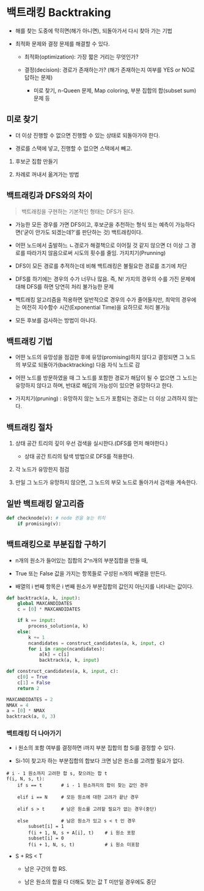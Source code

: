 # 백트래킹 Backtraking

- 해를 찾는 도중에 막히면(해가 아니면), 되돌아가서 다시 찾아 가는 기법

- 최적화 문제와 결정 문제를 해결할 수 있다.

    - 최적화(optimization): 가장 짧은 거리는 무엇인가?

    - 결정(decision): 경로가 존재하는가? (해가 존재하는지 여부를 YES or NO로 답하는 문제)

        - 미로 찾기, n-Queen 문제, Map coloring, 부분 집합의 합(subset sum) 문제 등

## 미로 찾기

- 더 이상 진행할 수 없으면 진행할 수 있는 상태로 되돌아가야 한다. 

- 경로를 스택에 넣고, 진행할 수 없으면 스택에서 빼고.

1. 후보군 집합 만들기

2. 차례로 꺼내서 옮겨가는 방법

## 백트래킹과 DFS와의 차이

> 백트래킹을 구현하는 기본적인 형태는 DFS가 된다.

- 가능한 모든 경우를 가면 DFS이고, 후보군을 추천하는 형식 또는 예측이 가능하다면('굳이 안가도 되겠는데?'를 판단하는 것) 백트래킹이다.

- 어떤 노드에서 출발하느 ㄴ경로가 해결책으로 이어질 것 같지 않으면 더 이상 그 경로를 따라가지 않음으로써 시도의 횟수를 줄임. 가지치기(Prunning)

- DFS이 모든 경로를 추적하는데 비해 백트래킹은 불필요한 경로를 조기에 차단

- DFS를 하기에는 경우의 수가 너무나 많음. 즉, N! 가지의 경우의 수를 가진 문제에 대해 DFS를 하면 당연히 처리 불가능한 문제

- 백트래킹 알고리즘을 적용하면 일반적으로 경우의 수가 줄어들지만, 최악의 경우에는 여전히 지수함수 시간(Exponential Time)을 요하므로 처리 불가능

- 모든 후보를 검사하는 방법이 아니다.

## 백트래킹 기법

- 어떤 노드의 유망성을 점검한 후에 유망(promising)하지 않다고 결정되면 그 노드의 부모로 되돌아가(backtracking) 다음 자식 노드로 감

- 어떤 노드를 방문하였을 때 그 노드를 포함한 경로가 해답이 될 수 없으면 그 노드는 유망하지 않다고 하며, 반대로 해답의 가능성이 있으면 유망하다고 한다.

- 가지치기(pruning) : 유망하지 않는 노드가 포함되는 경로는 더 이상 고려하지 않는다.

## 백트래킹 절차

1. 상태 공간 트리의 깊이 우선 검색을 실시한다.(DFS를 먼저 해야한다.)

    - 상태 공간 트리의 탐색 방법으로 DFS를 적용한다.

2. 각 노드가 유망한지 점검

3. 만일 그 노드가 유망하지 않으면, 그 노드의 부모 노드로 돌아가서 검색을 계속한다.

## 일반 백트래킹 알고리즘

```python
def checknode(v): # node 퀸을 놓는 위치
    if promising(v):

```

## 백트래킹으로 부분집합 구하기

- n개의 원소가 들어있는 집합의 2^n개의 부분집합을 만들 때,

- True 또는 False 값을 가지는 항목들로 구성된 n개의 배열을 만든다.

- 배열의 i 번째 항목은 i 번째 원소가 부분집합의 값인지 아닌지를 나타내는 값이다.

```python
def backtrack(a, k, input):
    global MAXCANDIDATES
    c = [0] * MAXCANDIDATES

    if k == input:
        process_solution(a, k)
    else:
        k += 1
        ncandidates = construct_candidates(a, k, input, c)
        for i in range(ncandidates):
            a[k] = c[i]
            backtrack(a, k, input)

def construct_candidates(a, k, input, c):
    c[0] = True
    c[1] = False
    return 2

MAXCANDIDATES = 2
NMAX = 4
a = [0] * NMAX
backtrack(a, 0, 3)
```

### 백트래킹 더 나아가기

- i 원소의 포함 여부를 결정하면 i까지 부분 집합의 합 Si를 결정할 수 있다.

- Si-1이 찾고자 하는 부분집합의 합보다 크면 남은 원소를 고려할 필요가 없다. 

```
# i - 1 원소까지 고려한 합 s, 찾으려는 합 t
f(i, N, s, t):
    if s == t       # i - 1 원소까지의 합이 찾는 값인 경우

    elif i == N     # 모든 원소에 대한 고려가 끝난 경우

    elif s > t      # 남은 원소를 고려할 필요가 없는 경우(중단)

    else            # 남은 원소가 있고 s < t 인 경우
        subset[i] = 1
        f(i + 1, N, s + A[i], t)    # i 원소 포함
        subset[i] = 0
        f(i + 1, N, s, t)           # i 원소 미포함
```

- S + RS < T 

    - 남은 구간의 합 RS.
    
    - 남은 원소의 합을 다 더해도 찾는 값 T 미만일 경우에도 중단